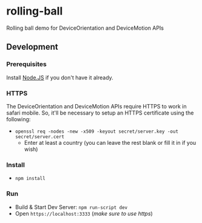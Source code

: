 # rolling-ball #

Rolling ball demo for DeviceOrientation and DeviceMotion APIs

## Development ##

### Prerequisites ###

Install [Node.JS](https://nodejs.org) if you don't have it already.

### HTTPS ###

The DeviceOrientation and DeviceMotion APIs require HTTPS to work in safari mobile.
So, it'll be necessary to setup an HTTPS certificate using the following:

- `openssl req -nodes -new -x509 -keyout secret/server.key -out secret/server.cert`
  - Enter at least a country (you can leave the rest blank or fill it in if you wish)

### Install ###

- `npm install`

### Run ###

- Build & Start Dev Server: `npm run-script dev`
- Open `https://localhost:3333` (*make sure to use https*)
